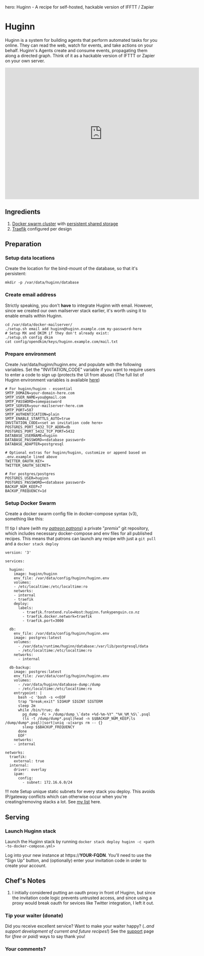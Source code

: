 hero: Huginn - A recipe for self-hosted, hackable version of IFFTT / Zapier

# Huginn

Huginn is a system for building agents that perform automated tasks for you online. They can read the web, watch for events, and take actions on your behalf. Huginn's Agents create and consume events, propagating them along a directed graph. Think of it as a hackable version of IFTTT or Zapier on your own server.

<iframe src="https://player.vimeo.com/video/61976251" width="640" height="433" frameborder="0" webkitallowfullscreen mozallowfullscreen allowfullscreen></iframe>

## Ingredients

1. [Docker swarm cluster](/ha-docker-swarm/design/) with [persistent shared storage](/ha-docker-swarm/shared-storage-ceph.md)
2. [Traefik](/ha-docker-swarm/traefik) configured per design

## Preparation

### Setup data locations

Create the location for the bind-mount of the database, so that it's persistent:

```
mkdir -p /var/data/huginn/database
```

### Create email address

Strictly speaking, you don't **have** to integrate Huginn with email. However, since we created our own mailserver stack earlier, it's worth using it to enable emails within Huginn.

```
cd /var/data/docker-mailserver/
./setup.sh email add huginn@huginn.example.com my-password-here
# Setup MX and DKIM if they don't already exist:
./setup.sh config dkim
cat config/opendkim/keys/huginn.example.com/mail.txt
```

### Prepare environment

Create /var/data/huginn/huginn.env, and populate with the following variables. Set the "INVITATION_CODE" variable if you want to require users to enter a code to sign up (protects the UI from abuse) (The full list of Huginn environment variables is available [here](https://github.com/huginn/huginn/blob/master/.env.example))

```
# For huginn/huginn - essential
SMTP_DOMAIN=your-domain-here.com
SMTP_USER_NAME=you@gmail.com
SMTP_PASSWORD=somepassword
SMTP_SERVER=your-mailserver-here.com
SMTP_PORT=587
SMTP_AUTHENTICATION=plain
SMTP_ENABLE_STARTTLS_AUTO=true
INVITATION_CODE=<set an invitation code here>
POSTGRES_PORT_5432_TCP_ADDR=db
POSTGRES_PORT_5432_TCP_PORT=5432
DATABASE_USERNAME=huginn
DATABASE_PASSWORD=<database password>
DATABASE_ADAPTER=postgresql

# Optional extras for huginn/huginn, customize or append based on .env.example lined above
TWITTER_OAUTH_KEY=
TWITTER_OAUTH_SECRET=

# For postgres/postgres
POSTGRES_USER=huginn
POSTGRES_PASSWORD=<database password>
BACKUP_NUM_KEEP=7
BACKUP_FREQUENCY=1d
```

### Setup Docker Swarm

Create a docker swarm config file in docker-compose syntax (v3), something like this:

!!! tip
        I share (_with my [patreon patrons](https://www.patreon.com/funkypenguin)_) a private "_premix_" git repository, which includes necessary docker-compose and env files for all published recipes. This means that patrons can launch any recipe with just a ```git pull``` and a ```docker stack deploy``` 


```
version: '3'

services:

  huginn:
    image: huginn/huginn
    env_file: /var/data/config/huginn/huginn.env
    volumes:
    - /etc/localtime:/etc/localtime:ro
    networks:
    - internal
    - traefik
    deploy:
      labels:
        - traefik.frontend.rule=Host:huginn.funkypenguin.co.nz
        - traefik.docker.network=traefik
        - traefik.port=3000

  db:
    env_file: /var/data/config/huginn/huginn.env
    image: postgres:latest
    volumes:
      - /var/data/runtime/huginn/database:/var/lib/postgresql/data
      - /etc/localtime:/etc/localtime:ro
    networks:
      - internal

  db-backup:
    image: postgres:latest
    env_file: /var/data/config/huginn/huginn.env
    volumes:
      - /var/data/huginn/database-dump:/dump
      - /etc/localtime:/etc/localtime:ro
    entrypoint: |
      bash -c 'bash -s <<EOF
      trap "break;exit" SIGHUP SIGINT SIGTERM
      sleep 2m
      while /bin/true; do
        pg_dump -Fc > /dump/dump_\`date +%d-%m-%Y"_"%H_%M_%S\`.psql
        (ls -t /dump/dump*.psql|head -n $$BACKUP_NUM_KEEP;ls /dump/dump*.psql)|sort|uniq -u|xargs rm -- {}
        sleep $$BACKUP_FREQUENCY
      done
      EOF'
    networks:
    - internal

networks:
  traefik:
    external: true
  internal:
    driver: overlay
    ipam:
      config:
        - subnet: 172.16.6.0/24
```

!!! note
    Setup unique static subnets for every stack you deploy. This avoids IP/gateway conflicts which can otherwise occur when you're creating/removing stacks a lot. See [my list](/reference/networks/) here.



## Serving

### Launch Huginn stack

Launch the Huginn stack by running ```docker stack deploy huginn -c <path -to-docker-compose.yml>```

Log into your new instance at https://**YOUR-FQDN**. You'll need to use the "Sign Up" button, and (optionally) enter your invitation code in order to create your account.

## Chef's Notes

1. I initially considered putting an oauth proxy in front of Huginn, but since the invitation code logic prevents untrusted access, and since using a proxy would break oauth for sevices like Twitter integration, I left it out.

### Tip your waiter (donate) 

Did you receive excellent service? Want to make your waiter happy? (_..and support development of current and future recipes!_) See the [support](/support/) page for (_free or paid)_ ways to say thank you! 

### Your comments? 
